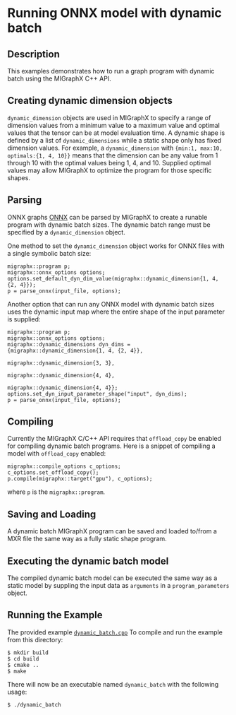 # Running ONNX model with dynamic batch


## Description
This examples demonstrates how to run a graph program with dynamic batch using the MIGraphX C++ API. 


## Creating dynamic dimension objects
`dynamic_dimension` objects are used in MIGraphX to specify a range of dimension values from a minimum value to a maximum value and optimal values that the tensor can be at model evaluation time.
A dynamic shape is defined by a list of `dynamic_dimensions` while a static shape only has fixed dimension values.
For example, a `dynamic_dimension` with `{min:1, max:10, optimals:{1, 4, 10}}` means that the dimension can be any value from 1 through 10 with the optimal values being 1, 4, and 10.
Supplied optimal values may allow MIGraphX to optimize the program for those specific shapes.


## Parsing
ONNX graphs [ONNX](https://onnx.ai/get-started.html) can be parsed by MIGraphX to create a runable program with dynamic batch sizes.
The dynamic batch range must be specified by a `dynamic_dimension` object.

One method to set the `dynamic_dimension` object works for ONNX files with a single symbolic batch size:
```
migraphx::program p;
migraphx::onnx_options options;
options.set_default_dyn_dim_value(migraphx::dynamic_dimension{1, 4, {2, 4}});
p = parse_onnx(input_file, options);
```

Another option that can run any ONNX model with dynamic batch sizes uses the dynamic input map where the entire shape of the input parameter is supplied:
```
migraphx::program p;
migraphx::onnx_options options;
migraphx::dynamic_dimensions dyn_dims = {migraphx::dynamic_dimension{1, 4, {2, 4}},
                                         migraphx::dynamic_dimension{3, 3},
                                         migraphx::dynamic_dimension{4, 4},
                                         migraphx::dynamic_dimension{4, 4}};
options.set_dyn_input_parameter_shape("input", dyn_dims);
p = parse_onnx(input_file, options);
```

## Compiling
Currently the MIGraphX C/C++ API requires that `offload_copy` be enabled for compiling dynamic batch programs.
Here is a snippet of compiling a model with `offload_copy` enabled:
```
migraphx::compile_options c_options;
c_options.set_offload_copy();
p.compile(migraphx::target("gpu"), c_options);
```
where `p` is the `migraphx::program`.


## Saving and Loading
A dynamic batch MIGraphX program can be saved and loaded to/from a MXR file the same way as a fully static shape program.


## Executing the dynamic batch model
The compiled dynamic batch model can be executed the same way as a static model by suppling the input data as `arguments` in a `program_parameters` object.


## Running the Example
The provided example [`dynamic_batch.cpp`](./dynamic_batch.cpp) 
To compile and run the example from this directory:
```
$ mkdir build
$ cd build
$ cmake ..
$ make
```
There will now be an executable named `dynamic_batch` with the following usage:
```
$ ./dynamic_batch
```
